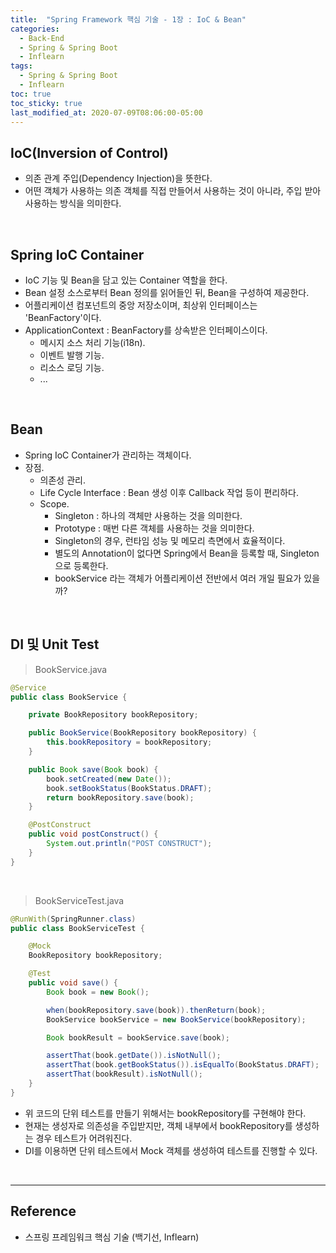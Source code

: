 ```yaml
---
title:  "Spring Framework 핵심 기술 - 1장 : IoC & Bean"
categories:
  - Back-End
  - Spring & Spring Boot
  - Inflearn
tags:
  - Spring & Spring Boot
  - Inflearn
toc: true
toc_sticky: true
last_modified_at: 2020-07-09T08:06:00-05:00
---
```


## IoC(Inversion of Control)

* 의존 관계 주입(Dependency Injection)을 뜻한다.
* 어떤 객체가 사용하는 의존 객체를 직접 만들어서 사용하는 것이 아니라, 주입 받아 사용하는 방식을 의미한다.

<br>

## Spring IoC Container

* IoC 기능 및 Bean을 담고 있는 Container 역할을 한다.
* Bean 설정 소스로부터 Bean 정의를 읽어들인 뒤, Bean을 구성하여 제공한다.
* 어플리케이션 컴포넌트의 중앙 저장소이며, 최상위 인터페이스는 'BeanFactory'이다.
* ApplicationContext : BeanFactory를 상속받은 인터페이스이다.
  * 메시지 소스 처리 기능(i18n).
  * 이벤트 발행 기능.
  * 리소스 로딩 기능.
  * ...

<br>

## Bean

* Spring IoC Container가 관리하는 객체이다.
* 장점.
  * 의존성 관리.
  * Life Cycle Interface : Bean 생성 이후 Callback 작업 등이 편리하다.
  * Scope.
    * Singleton : 하나의 객체만 사용하는 것을 의미한다.
    * Prototype : 매번 다른 객체를 사용하는 것을 의미한다.
    * Singleton의 경우, 런타임 성능 및 메모리 측면에서 효율적이다.
    * 별도의 Annotation이 없다면 Spring에서 Bean을 등록할 때, Singleton으로 등록한다.
    * bookService 라는 객체가 어플리케이션 전반에서 여러 개일 필요가 있을까?

<br>

## DI 및 Unit Test

> BookService.java

```java
@Service
public class BookService {

    private BookRepository bookRepository;

    public BookService(BookRepository bookRepository) {
        this.bookRepository = bookRepository;
    }

    public Book save(Book book) {
        book.setCreated(new Date());
        book.setBookStatus(BookStatus.DRAFT);
        return bookRepository.save(book);
    }

    @PostConstruct
    public void postConstruct() {
        System.out.println("POST CONSTRUCT");
    }
}
```

<br>

> BookServiceTest.java

```java
@RunWith(SpringRunner.class)
public class BookServiceTest {

    @Mock
    BookRepository bookRepository;

    @Test
    public void save() {
        Book book = new Book();

        when(bookRepository.save(book)).thenReturn(book);
        BookService bookService = new BookService(bookRepository);

        Book bookResult = bookService.save(book);

        assertThat(book.getDate()).isNotNull();
        assertThat(book.getBookStatus()).isEqualTo(BookStatus.DRAFT);
        assertThat(bookResult).isNotNull();
    }
}
```

* 위 코드의 단위 테스트를 만들기 위해서는 bookRepository를 구현해야 한다.
* 현재는 생성자로 의존성을 주입받지만, 객체 내부에서 bookRepository를 생성하는 경우 테스트가 어려워진다.
* DI를 이용하면 단위 테스트에서 Mock 객체를 생성하여 테스트를 진행할 수 있다.

<br>

---

## Reference

*	스프링 프레임워크 핵심 기술 (백기선, Inflearn)
